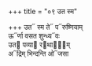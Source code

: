 +++
title = "०९ उत स्म"

+++
उत᳓ स्म ते᳓ प᳓रुष्णियाम्  
ऊ᳓र्णा वसत शुन्ध्य᳓वः  
उत᳓ पव्या᳓ र᳓थाना᳐म्  
अ᳓द्रिम् भिन्दन्ति ओ᳓जसा